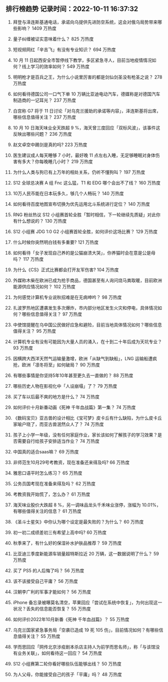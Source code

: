 
## 排行榜趋势 记录时间：2022-10-11 16:37:32
  
  1. 拜登与泽连斯基通电话，承诺向乌提供先进防空系统，这会对俄乌局势带来哪些影响？ 1409 万热度
    
  2. 量子纠缠被证实意味着什么？ 825 万热度
    
  3. 短视频网红「辛吉飞」有没有专业知识？ 694 万热度
    
  4. 10 月 11 日起西安全市暂停线下教学，多区紧急寻人，目前当地疫情情况如何？线上学习的效率如何？ 549 万热度
    
  5. 明明枪才是百兵之王，为什么小说里厉害的都是剑仙剑圣没有枪圣之说？ 278 万热度
    
  6. 如何看待德国公司一口气下单 10 万辆比亚迪电动汽车，德媒称是对德国汽车制造商的一记耳光？ 237 万热度
    
  7. 白宫称 G7 将于 11 日讨论「对乌克兰援助的承诺等内容」，泽连斯基将出席，哪些信息值得关注？ 237 万热度
    
  8. 10 月 10 日海天味业全天跌超 9 %，海天曾三度回应「双标风波」，该事件这反映出哪些问题？ 236 万热度
    
  9. 赵文卓空中踢剑是真的吗? 223 万热度
    
  10. 医生建议成人每天睡够 7 小时，最好晚 11 点左右入睡，无足够睡眠对身体伤害有多大？你每晚睡几小时？ 219 万热度
    
  11. 为什么人类与狗已有上万年的相处关系，仍听不懂狗叫？ 197 万热度
    
  12. S12 全球总决赛 A 组 Fnc 这么猛，T1 和 EDG 哪个会出不了线？ 160 万热度
    
  13. 10万人民币能在日本玩多久，够几个人畅玩？ 140 万热度
    
  14. 如何看待百度地图宣布切换为优先运用北斗系统进行定位？ 140 万热度
    
  15. RNG 粉丝热议 S12 小组赛首轮全胜「暂时相信，下一轮继续先质疑」对此你有什么想说的？ 130 万热度
    
  16. S12 小组赛 JDG 1:0 G2 小组赛首轮全胜，如何评价这场比赛？ 129 万热度
    
  17. 什么时候你突然明白钱有多重要? 121 万热度
    
  18. 如何看待「女子发现自己养的是公猫崩溃大哭」，你养猫时会在意是公是母吗？ 117 万热度
    
  19. 为什么《CS》正式比赛都会打开友军伤害? 104 万热度
    
  20. 外媒称木柴在欧洲已成为抢手商品，德国甚至有人询问烧马粪取暖，目前欧洲能源供应情况如何？ 102 万热度
    
  21. 为何感觉计算机专业说秋招难是在无病呻吟？ 98 万热度
    
  22. 扎波罗热地区遭袭发生多次爆炸，市内部分地区发生火灾和停电，具体情况如何？哪些信息值得关注？ 97 万热度
    
  23. 中使馆提醒在乌中国公民做好应急和避险，目前当地具体情况如何？哪些信息值得关注？ 95 万热度
    
  24. 计算机专业有没有可能因为大量人员的涌入，在十到二十年后成为天坑专业？ 93 万热度
    
  25. 因横跨大西洋天然气运输量激增，欧洲「从缺气到缺船」，LNG 运输船遭疯抢，欧洲「凛冬将至」如何破局？ 90 万热度
    
  26. 有哪些事情是你坚持5年10年甚至更久去一直做的？ 88 万热度
    
  27. 哪些历史人物在影视化中「人设崩塌」了？ 79 万热度
    
  28. 买了车以后最不爽的地方是什么？ 74 万热度
    
  29. 如何评价十月新番动画《死神 千年血战篇》第一集？ 74 万热度
    
  30. 《数码宝贝》亚古兽的设计相比《宝可梦》皮卡丘有什么缺陷，为什么皮卡丘家喻户晓了，而亚古兽泯然众人了？ 74 万热度
    
  31. 孩子上小学一年级，没有任何家庭作业，家长该如何了解孩子的学习效果？是否需要自行给孩子安排适当作业？ 74 万热度
    
  32. 中国真的适合saas嘛？ 69 万热度
    
  33. 非师范生10月29号考教资，现在准备还来得及吗? 66 万热度
    
  34. 雅思口语平时怎么练习？ 65 万热度
    
  35. 公务员国考现在准备来得及吗？ 62 万热度
    
  36. 考教资我开始慌了，怎么办？ 61 万热度
    
  37. 海天味业股价大跌超 8 %，另一调味品龙头千禾味业涨停，涨幅为 10.01%，有哪些值得关注的信息？ 61 万热度
    
  38. 《圣斗士星矢》中你认为哪个设定是最失败的？为什么？ 60 万热度
    
  39. 初一初二成绩差初三有希望上高中吗? 60 万热度
    
  40. 秋季来了，有什么好的保湿补水护肤品推荐？ 59 万热度
    
  41. 比亚迪三季度新能源车销量超特斯拉近 20 万辆，这一数据说明了什么？ 59 万热度
    
  42. 买了 PS5 的人后悔了吗？ 56 万热度
    
  43. 该不该接受自己平庸？ 56 万热度
    
  44. 汉朝李广利的军事才能如何？ 56 万热度
    
  45. iPhone 备忘录被曝莫名清空，苹果回应「尝试在系统中恢复」，为何出现这一状况？丢失的信息能否恢复？ 55 万热度
    
  46. 如何评价2022年10月新番《死神 千年血战篇》？ 55 万热度
    
  47. 乌克兰国家紧急事务局「空袭已造成 19 死 105 伤」，目前情况如何？有哪些信息值得关注？ 55 万热度
    
  48. 学而思回应「网传北京涉疫剧本杀店主持人为前学而思名师」，称「与该馆没有业务关联」，如何看待这一回应？ 54 万热度
    
  49. S12 小组赛第二轮你看好哪些队伍能够出线？ 50 万热度
    
  50. 为人父母，你能接受自己的孩子「平庸」吗？ 48 万热度
    
